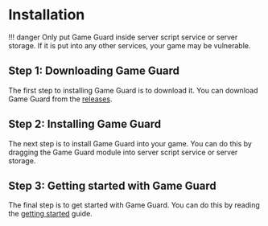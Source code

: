 # Installation

!!! danger
Only put Game Guard inside server script service or server storage. If it is put into any other services, your game may be vulnerable.

## Step 1: Downloading Game Guard

The first step to installing Game Guard is to download it. You can download Game Guard from the [releases](https://discord.com).

## Step 2: Installing Game Guard

The next step is to install Game Guard into your game. You can do this by dragging the Game Guard module into server script service or server storage.

## Step 3: Getting started with Game Guard

The final step is to get started with Game Guard. You can do this by reading the [getting started](./your-first-game.md) guide.
